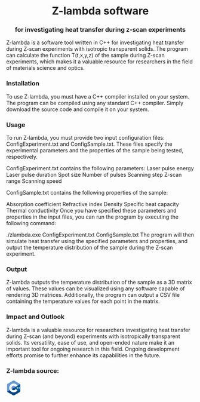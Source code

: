 <h1 align="center">Z-lambda software</h1>
<h3 align="center">for investigating heat transfer during z-scan experiments</h3>

Z-lambda is a software tool written in C++ for investigating heat transfer during Z-scan experiments with isotropic transparent solids. The program can calculate the function T(t,x,y,z) of the sample during Z-scan experiments, which makes it a valuable resource for researchers in the field of materials science and optics.

<h3 align="left">Installation</h3>

To use Z-lambda, you must have a C++ compiler installed on your system. The program can be compiled using any standard C++ compiler. Simply download the source code and compile it on your system.

<h3 align="left">Usage</h3>

To run Z-lambda, you must provide two input configuration files: ConfigExperiment.txt and ConfigSample.txt. These files specify the experimental parameters and the properties of the sample being tested, respectively.

ConfigExperiment.txt contains the following parameters:
Laser pulse energy
Laser pulse duration
Spot size
Number of pulses
Scanning step
Z-scan range
Scanning speed

ConfigSample.txt contains the following properties of the sample:

Absorption coefficient
Refractive index
Density
Specific heat capacity
Thermal conductivity
Once you have specified these parameters and properties in the input files, you can run the program by executing the following command:


./zlambda.exe ConfigExperiment.txt ConfigSample.txt
The program will then simulate heat transfer using the specified parameters and properties, and output the temperature distribution of the sample during the Z-scan experiment.

<h3 align="left">Output</h3>

Z-lambda outputs the temperature distribution of the sample as a 3D matrix of values. These values can be visualized using any software capable of rendering 3D matrices. Additionally, the program can output a CSV file containing the temperature values for each point in the matrix.

<h3 align="left">Impact and Outlook</h3>

Z-lambda is a valuable resource for researchers investigating heat transfer during Z-scan (and beyond) experiments with isotropically transparent solids. Its versatility, ease of use, and open-ended nature make it an important tool for ongoing research in this field. Ongoing development efforts promise to further enhance its capabilities in the future.


<h3 align="left">Z-lambda source:</h3>
<p align="left"> <a href="https://www.w3schools.com/cpp/" target="_blank" rel="noreferrer"> <img src="https://raw.githubusercontent.com/devicons/devicon/master/icons/cplusplus/cplusplus-original.svg" alt="cplusplus" width="40" height="40"/> </a> </p>